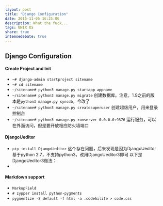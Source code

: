 ```yaml
---
layout: post
title: "Django Configuration"
date: 2015-11-06 16:25:06
description: What the fuck...
tags: UNIX OS
share: true
intensedebate: true
---
```


## Django Configuration

#### Create Project and Init

- `~# django-admin startproject sitename`
- `~# cd sitename`
- `~/sitename# python3 manage.py startapp appname`
- `~/sitename# python3 manage.py migrate` 创建数据库。注意，1.9之前的版本是`python3 manage.py syncdb`，今改了
- `~/sitename# python3 manage.py createsuperuser` 创建超级用户，用来登录控制台
- `~/sitename# python3 manage.py runserver 0.0.0.0:9876` 运行服务，可以在外面访问，但是要开放相应防火墙端口

#### DjangoUeditor
- `pip install DjangoUeditor` 这个存在问题，后来发现是因为DjangoUeditor基于python 2.7，不支持python3，改用DjangoUeditor3即可
以下是DjangoUeditor3做法：
-

#### Markdown support

- `MarkupField`
- `# zypper install python-pygments`
- `pygmentize -S default -f html -a .codehilite > code.css`

